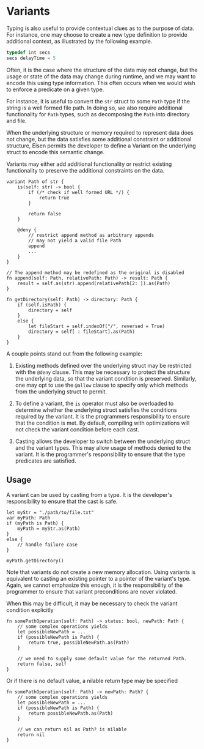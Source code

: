 # Variants
Typing is also useful to provide contextual clues as to the purpose of data. For instance, one may choose to create a new type definition to provide additional context, as illustrated by the following example.

```c
typedef int secs
secs delayTime = 5
```

Often, it is the case where the structure of the data may not change, but the usage or state of the data may change during runtime, and we may want to encode this using type information. This often occurs when we would wish to enforce a predicate on a given type.

For instance, it is useful to convert the `str` struct to some `Path` type if the string is a well formed file path. In doing so, we also require additional functionality for `Path` types, such as decomposing the `Path` into directory and file.

When the underlying structure or memory required to represent data does not change, but the data satisfies some additional constraint or additional structure, Eisen permits the developer to define a Variant on the underlying struct to encode this semantic change.

Variants may either add additional functionality or restrict existing functionality to preserve the additional constraints on the data.

```eisen
variant Path of str {
    is(self: str) -> bool {
        if (/* check if well formed URL */) {
            return true
        }

        return false
    }

    @deny {
        // restrict append method as arbitrary appends
        // may not yield a valid file Path
        append
        ...
    }
}

// The append method may be redefined as the original is disabled
fn append(self: Path, relativePath: Path) -> result: Path {
    result = self.as(str).append(relativePath[2: ]).as(Path)
}

fn getDirectory(self: Path) -> directory: Path {
    if (self.isPath) {
        directory = self
    }
    else {
        let fileStart = self.indexOf("/", reversed = True)
        directory = self[ : fileStart].as(Path)
    }
}
```

A couple points stand out from the following example:

1. Existing methods defined over the underlying struct may be restricted with the `@deny` clause. This may be necessary to protect the structure the underlying data, so that the variant condition is preserved. Similarly, one may opt to use the `@allow` clause to specify only which methods from the underlying struct to permit.

2. To define a variant, the `is` operator must also be overloaded to determine whether the underlying struct satisfies the conditions required by the variant. It is the programmers responsibility to ensure that the condition is met. By default, compiling with optimizations will not check the variant condition before each cast.

3. Casting allows the developer to switch between the underlying struct and the variant types. This may allow usage of methods denied to the variant. It is the programmer's responsibility to ensure that the type predicates are satisfied.

## Usage
A variant can be used by casting from a type. It is the developer's responsibility to ensure that the cast is safe.

```eisen
let myStr = "./path/to/file.txt"
var myPath: Path
if (myPath is Path) {
    myPath = myStr.as(Path)
}
else {
    // handle failure case
}

myPath.getDirectory()
```

Note that variants do not create a new memory allocation. Using variants is equivalent to casting an existing pointer to a pointer of the variant's type. Again, we cannot emphasize this enough, it is the responsibility of the programmer to ensure that variant preconditions are never violated. 

When this may be difficult, it may be necessary to check the variant condition explicitly

```eisen
fn somePathOperation(self: Path) -> status: bool, newPath: Path {
    // some complex operations yields
    let possibleNewPath = ...
    if (possibleNewPath is Path) {
        return true, possibleNewPath.as(Path)
    }

    // we need to supply some default value for the returned Path.
    return false, self
}
```

Or if there is no default value, a nilable return type may be specified

```eisen
fn somePathOperation(self: Path) -> newPath: Path? {
    // some complex operations yields
    let possibleNewPath = ...
    if (possibleNewPath is Path) {
        return possibleNewPath.as(Path)
    }

    // we can return nil as Path? is nilable
    return nil
}
```